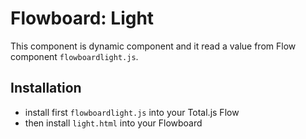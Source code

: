 # Flowboard: Light

This component is dynamic component and it read a value from Flow component `flowboardlight.js`.

## Installation

- install first `flowboardlight.js` into your Total.js Flow
- then install `light.html` into your Flowboard